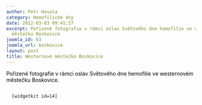 ```yaml
---
author: Petr Hasala
category: Hemofilické dny
date: 2012-03-03 09:41:57
excerpt: Pořízené fotografie v rámci oslav Světového dne hemofilie ve westernovém
  městečku Boskovice
joomla_id: 63
joomla_url: boskovice
layout: post
title: Westernové městečko Boskovice
---
```


<p>
 <span style="color: #000000;">
  Pořízené fotografie v rámci oslav Světového dne hemofilie ve westernovém městečku Boskovice.
 </span>
</p>
<p>
 <code>
  [widgetkit id=14]
 </code>
</p>